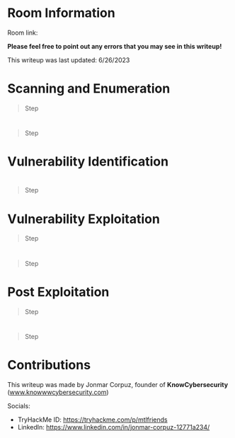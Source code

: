 # Room Information

Room link:

**Please feel free to point out any errors that you may see in this writeup!**

This writeup was last updated: 6/26/2023

# Scanning and Enumeration
> Step

#
> Step

# Vulnerability Identification
> 

#
> Step

# Vulnerability Exploitation
> Step

#
> Step

# Post Exploitation
> Step

#
> Step

# Contributions
This writeup was made by Jonmar Corpuz, founder of **KnowCybersecurity** (www.knowwwcybersecurity.com)


Socials:
* TryHackMe ID: https://tryhackme.com/p/mtlfriends
* LinkedIn: https://www.linkedin.com/in/jonmar-corpuz-12771a234/



